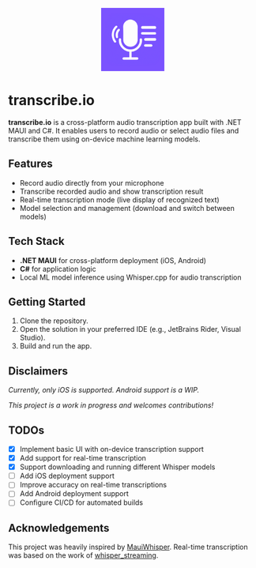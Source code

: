<p align="center">
  <img src="transcribe.io/transcribe.io/Resources/AppIcon/appicon.png" alt="transcribe.io app icon" width="128" height="128"/>
</p>

# transcribe.io

**transcribe.io** is a cross-platform audio transcription app built with 
.NET MAUI and C#. It enables users to record audio or select audio files
and transcribe them using on-device machine learning models.

## Features

- Record audio directly from your microphone
- Transcribe recorded audio and show transcription result
- Real-time transcription mode (live display of recognized text)
- Model selection and management (download and switch between models)

## Tech Stack

- **.NET MAUI** for cross-platform deployment (iOS, Android)
- **C#** for application logic
- Local ML model inference using Whisper.cpp for audio transcription

## Getting Started

1. Clone the repository.
2. Open the solution in your preferred IDE (e.g., JetBrains Rider, Visual Studio).
3. Build and run the app.

## Disclaimers

*Currently, only iOS is supported. Android support is a WIP.*

*This project is a work in progress and welcomes contributions!*

## TODOs
- [x] Implement basic UI with on-device transcription support
- [x] Add support for real-time transcription
- [x] Support downloading and running different Whisper models
- [ ] Add iOS deployment support
- [ ] Improve accuracy on real-time transcriptions
- [ ] Add Android deployment support
- [ ] Configure CI/CD for automated builds

## Acknowledgements

This project was heavily inspired by [MauiWhisper](https://github.com/drasticactions/MauiWhisper). 
Real-time transcription was based on the work of [whisper_streaming](https://github.com/ufal/whisper_streaming).

